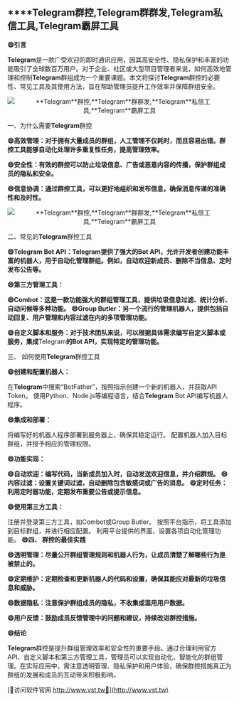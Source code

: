 ## ****Telegram**群控,**Telegram**群群发,**Telegram**私信工具,**Telegram**霸屏工具**
**😄引言**

**Telegram**是一款广受欢迎的即时通讯应用，因其高安全性、隐私保护和丰富的功能吸引了全球数百万用户。对于企业、社区或大型项目管理者来说，如何高效地管理和控制**Telegram**群组成为一个重要课题。本文将探讨**Telegram**群控的必要性、常见工具及其使用方法，旨在帮助管理员提升工作效率并保障群组安全。

 <center><img src="https://vst.tw/MP4/tuiguang/png/6.png" alt="**Telegram**群控,**Telegram**群群发,**Telegram**私信工具,**Telegram**霸屏工具"></center>

一、为什么需要**Telegram**群控

**😄高效管理：对于拥有大量成员的群组，人工管理不仅耗时，而且容易出错。群控工具能够自动化处理许多重复性任务，提高管理效率。**

**😄安全性：有效的群控可以防止垃圾信息、广告或恶意内容的传播，保护群组成员的隐私和安全。**

**😄信息协调：通过群控工具，可以更好地组织和发布信息，确保消息传递的准确性和及时性。**

 <center><img src="https://vst.tw/MP4/tuiguang/png/6.png" alt="**Telegram**群控,**Telegram**群群发,**Telegram**私信工具,**Telegram**霸屏工具"></center>

二、常见的**Telegram**群控工具

**😄**Telegram** Bot API：**Telegram**提供了强大的Bot API，允许开发者创建功能丰富的机器人，用于自动化管理群组。例如，自动欢迎新成员、删除不当信息、定时发布公告等。**

**😄第三方管理工具：**

**😄Combot：这是一款功能强大的群组管理工具，提供垃圾信息过滤、统计分析、自动问候等多种功能。**
**😄Group Butler：另一个流行的管理机器人，提供包括自动回复、用户管理和内容过滤在内的多项管理功能。**

**😄自定义脚本和服务：对于技术团队来说，可以根据具体需求编写自定义脚本或服务，集成**Telegram**的Bot API，实现特定的管理功能。**

三、 如何使用**Telegram**群控工具

**😄创建和配置机器人：**

在**Telegram**中搜索“BotFather”，按照指示创建一个新的机器人，并获取API Token。
使用Python、Node.js等编程语言，结合**Telegram** Bot API编写机器人程序。

**😄集成和部署：**

将编写好的机器人程序部署到服务器上，确保其稳定运行。
配置机器人加入目标群组，并授予相应的管理权限。

**😄功能实现：**

**😄自动欢迎：编写代码，当新成员加入时，自动发送欢迎信息，并介绍群规。**
**😄内容过滤：设置关键词过滤，自动删除包含敏感词或广告的消息。**
**😄定时任务：利用定时器功能，定期发布重要公告或提示信息。**

**😄使用第三方工具：**

注册并登录第三方工具，如Combot或Group Butler。
按照平台指示，将工具添加到目标群组，并进行相应配置。
利用平台提供的界面，设置各项自动化管理功能。
**😄四、 群控的最佳实践**

**😄透明管理：尽量公开群组管理规则和机器人行为，让成员清楚了解哪些行为是被禁止的。**

**😄定期维护：定期检查和更新机器人的代码和设置，确保其能应对最新的垃圾信息和威胁。**

**😄数据隐私：注意保护群组成员的隐私，不收集或滥用用户数据。**

**😄用户反馈：鼓励成员反馈管理中的问题和建议，持续改进群控措施。**

**😄结论**

**Telegram**群控是提升群组管理效率和安全性的重要手段。通过合理利用官方API、自定义脚本和第三方管理工具，管理员可以实现自动化、智能化的群组管理。在实际应用中，需注意透明管理、隐私保护和用户体验，确保群控措施真正为群组的发展和成员的互动带来积极影响。


[👻访问软件官网 http://www.vst.tw👻](http://www.vst.tw)

